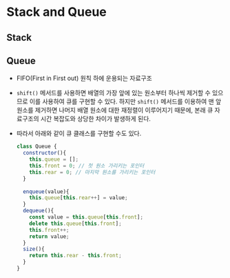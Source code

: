# Stack and Queue

## Stack

## Queue

- FIFO(First in First out) 원칙 하에 운용되는 자료구조

- `shift()` 메서드를 사용하면 배열의 가장 앞에 있는 원소부터 하나씩 제거할 수 있으므로 이를 사용하여 큐를 구현할 수 있다. 하지만 `shift()` 메서드를 이용하여 맨 앞 원소를 제거하면 나머지 배열 원소에 대한 재정렬이 이루어지기 때문에, 본래 큐 자료구조의 시간 복잡도와 상당한 차이가 발생하게 된다. 

- 따라서 아래와 같이 큐 클래스를 구현할 수도 있다. 

  ```js
  class Queue {
    constructor(){
      this.queue = [];
      this.front = 0; // 첫 원소 가리키는 포인터
      this.rear = 0; // 마지막 원소를 가리키는 포인터
    }
    
    enqueue(value){
      this.queue[this.rear++] = value;
    }
    dequeue(){
      const value = this.queue[this.front];
      delete this.queue[this.front];
      this.front++;
      return value;
    }
    size(){
      return this.rear - this.front;
    }
  }
  ```

